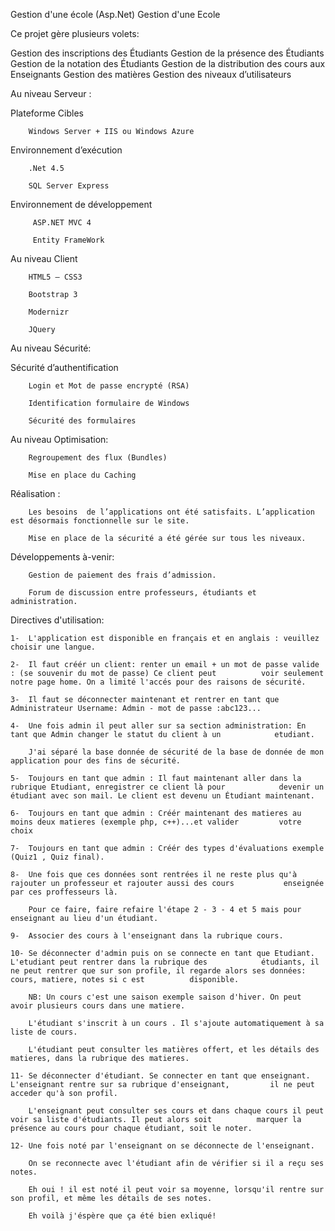 Gestion d'une école (Asp.Net)
Gestion d'une Ecole

Ce projet gère plusieurs volets:

Gestion des inscriptions des Étudiants Gestion de la présence des Étudiants Gestion de la notation des Étudiants Gestion de la distribution des cours aux Enseignants Gestion des matières Gestion des niveaux d’utilisateurs

Au niveau Serveur :

  Plateforme Cibles

        Windows Server + IIS ou Windows Azure

  Environnement d’exécution

        .Net 4.5 
        
        SQL Server Express

  Environnement de développement

         ASP.NET MVC 4
         
         Entity FrameWork
          
Au niveau Client

        HTML5 – CSS3
      
        Bootstrap 3
      
        Modernizr
      
        JQuery
        
Au niveau Sécurité:

Sécurité d’authentification

        Login et Mot de passe encrypté (RSA)
      
        Identification formulaire de Windows
        
        Sécurité des formulaires

        
Au niveau Optimisation:

        Regroupement des flux (Bundles)
     
        Mise en place du Caching
      
Réalisation :

        Les besoins  de l’applications ont été satisfaits. L’application est désormais fonctionnelle sur le site.
        
        Mise en place de la sécurité a été gérée sur tous les niveaux.
    
Développements à-venir:

        Gestion de paiement des frais d’admission.
     
        Forum de discussion entre professeurs, étudiants et administration.
  

Directives d'utilisation:

    1-  L'application est disponible en français et en anglais : veuillez choisir une langue. 
    
    2-  Il faut créér un client: renter un email + un mot de passe valide : (se souvenir du mot de passe) Ce client peut          voir seulement notre page home. On a limité l'accés pour des raisons de sécurité.
    
    3-  Il faut se déconnecter maintenant et rentrer en tant que Administrateur Username: Admin - mot de passe :abc123...
    
    4-  Une fois admin il peut aller sur sa section administration: En tant que Admin changer le statut du client à un            etudiant.
    
        J'ai séparé la base donnée de sécurité de la base de donnée de mon application pour des fins de sécurité.
        
    5-  Toujours en tant que admin : Il faut maintenant aller dans la rubrique Etudiant, enregistrer ce client là pour            devenir un étudiant avec son mail. Le client est devenu un Étudiant maintenant.
    
    6-  Toujours en tant que admin : Créér maintenant des matieres au moins deux matieres (exemple php, c++)...et valider         votre choix 
    
    7-  Toujours en tant que admin : Créér des types d'évaluations exemple (Quiz1 , Quiz final).
    
    8-  Une fois que ces données sont rentrées il ne reste plus qu'à rajouter un professeur et rajouter aussi des cours           enseignée par ces proffesseurs là.
    
        Pour ce faire, faire refaire l'étape 2 - 3 - 4 et 5 mais pour enseignant au lieu d'un étudiant.
        
    9-  Associer des cours à l'enseignant dans la rubrique cours. 
    
    10- Se déconnecter d'admin puis on se connecte en tant que Etudiant. L'etudiant peut rentrer dans la rubrique des            étudiants, il ne peut rentrer que sur son profile, il regarde alors ses données: cours, matiere, notes si c est          disponible.
    
        NB: Un cours c'est une saison exemple saison d'hiver. On peut avoir plusieurs cours dans une matiere.
        
        L'étudiant s'inscrit à un cours . Il s'ajoute automatiquement à sa liste de cours.
        
        L'étudiant peut consulter les matières offert, et les détails des matieres, dans la rubrique des matieres.
        
    11- Se déconnecter d'étudiant. Se connecter en tant que enseignant. L'enseignant rentre sur sa rubrique d'enseignant,         il ne peut acceder qu'à son profil.
        
        L'enseignant peut consulter ses cours et dans chaque cours il peut voir sa liste d'étudiants. Il peut alors soit          marquer la présence au cours pour chaque étudiant, soit le noter.
        
    12- Une fois noté par l'enseignant on se déconnecte de l'enseignant. 
        
        On se reconnecte avec l'étudiant afin de vérifier si il a reçu ses notes.
       
        Eh oui ! il est noté il peut voir sa moyenne, lorsqu'il rentre sur son profil, et même les détails de ses notes.
    
        Eh voilà j'éspère que ça été bien exliqué!
